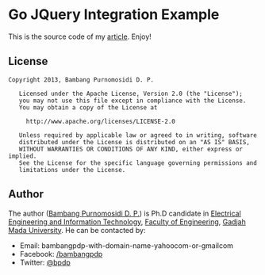 Go JQuery Integration Example
=============================

This is the source code of my [article](http://bpdp.blogspot.com/2013/04/go-for-web-application-template-and.html). Enjoy!
 
License
-------
~~~
Copyright 2013, Bambang Purnomosidi D. P.

   Licensed under the Apache License, Version 2.0 (the "License");
   you may not use this file except in compliance with the License.
   You may obtain a copy of the License at

     http://www.apache.org/licenses/LICENSE-2.0

   Unless required by applicable law or agreed to in writing, software
   distributed under the License is distributed on an "AS IS" BASIS,
   WITHOUT WARRANTIES OR CONDITIONS OF ANY KIND, either express or implied.
   See the License for the specific language governing permissions and
   limitations under the License.
~~~

Author
------
The author ([Bambang Purnomosidi D. P.](http://bpdp.name)) is Ph.D candidate in [Electrical Engineering and Information Technology](http://pasca.te.ugm.ac.id), [Faculty of Engineering](http://www.fakultas-teknik.ugm.ac.id), [Gadjah Mada University](http://www.ugm.ac.id). He can be contacted by:
* Email: bambangpdp-with-domain-name-yahoocom-or-gmailcom
* Facebook: [/bambangpdp](http://www.facebook.com/bambangpdp)
* Twitter: [@bpdp](http://twitter.com/bpdp)
